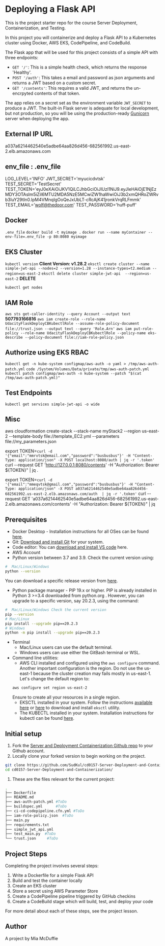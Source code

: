 # Deploying a Flask API

This is the project starter repo for the course Server Deployment, Containerization, and Testing.

In this project you will containerize and deploy a Flask API to a Kubernetes cluster using Docker, AWS EKS, CodePipeline, and CodeBuild.

The Flask app that will be used for this project consists of a simple API with three endpoints:

- `GET '/'`: This is a simple health check, which returns the response 'Healthy'. 
- `POST '/auth'`: This takes a email and password as json arguments and returns a JWT based on a custom secret.
- `GET '/contents'`: This requires a valid JWT, and returns the un-encrpyted contents of that token. 

The app relies on a secret set as the environment variable `JWT_SECRET` to produce a JWT. The built-in Flask server is adequate for local development, but not production, so you will be using the production-ready [Gunicorn](https://gunicorn.org/) server when deploying the app.

## External IP URL

a037a6214462540e5adbe64aa826d456-682561992.us-east-2.elb.amazonaws.com

## __env_file__ : .env_file
LOG_LEVEL='INFO'
JWT_SECRET='myucicdvtsk'
TEST_SECRET='TestSecret'
TEST_TOKEN='eyJ0eXAiOiJKV1QiLCJhbGciOiJIUzI1NiJ9.eyJleHAiOjE1NjEzMDY3OTAsIm5iZiI6MTU2MDA5NzE5MCwiZW1haWwiOiJ3b2xmQHRoZWRvb3IuY29tIn0.IpM4VMnqIgOoQeJxUbLT-cRcAjK41jronkVrqRLFmmk'
TEST_EMAIL='wolf@thedoor.com'
TEST_PASSWORD='huff-puff'

## Docker
`.env_file`
`docker build -t myimage .`
`docker run --name myContainer --env-file=.env_file -p 80:8080 myimage`

## EKS Cluster
`kubectl version` __Client Version: v1.28.2__
`eksctl create cluster --name simple-jwt-api --nodes=2 --version=1.28 --instance-types=t2.medium --region=us-east-2`
`eksctl delete cluster simple-jwt-api  --region=us-east-2` __DELETE__

`kubectl get nodes`

## IAM Role
`aws sts get-caller-identity --query Account --output text ` __507793166816__
`aws iam create-role --role-name UdacityFlaskDeployCBKubectlRole --assume-role-policy-document file://trust.json --output text --query 'Role.Arn'`
`aws iam put-role-policy --role-name UdacityFlaskDeployCBKubectlRole --policy-name eks-describe --policy-document file://iam-role-policy.json`

## Authorize using EKS RBAC
`kubectl get -n kube-system configmap/aws-auth -o yaml > /tmp/aws-auth-patch.yml`
`code /System/Volumes/Data/private/tmp/aws-auth-patch.yml`
`kubectl patch configmap/aws-auth -n kube-system --patch "$(cat /tmp/aws-auth-patch.yml)"`

## Test Endpoints
`kubectl get services simple-jwt-api -o wide`

## Misc

aws cloudformation create-stack  --stack-name myStack2 --region us-east-2 --template-body file://template_EC2.yml --parameters file://my_parameters.json


export TOKEN=`curl -d '{"email":"mmrvtsk@email.com","password":"busbusbus"}' -H "Content-Type: application/json" -X POST localhost:8080/auth | jq -r '.token'`
curl --request GET 'http://127.0.0.1:8080/contents' -H "Authorization: Bearer ${TOKEN}" | jq .

export TOKEN=`curl -d '{"email":"mmeqvtsk@gmail.com","password":"busbusbus"}' -H "Content-Type: application/json" -X POST a037a6214462540e5adbe64aa826d456-682561992.us-east-2.elb.amazonaws.com/auth  | jq -r '.token'`
curl --request GET 'a037a6214462540e5adbe64aa826d456-682561992.us-east-2.elb.amazonaws.com/contents' -H "Authorization: Bearer ${TOKEN}" | jq 


## Prerequisites

* Docker Desktop - Installation instructions for all OSes can be found <a href="https://docs.docker.com/install/" target="_blank">here</a>.
* Git: <a href="https://git-scm.com/downloads" target="_blank">Download and install Git</a> for your system. 
* Code editor: You can <a href="https://code.visualstudio.com/download" target="_blank">download and install VS code</a> here.
* AWS Account
* Python version between 3.7 and 3.9. Check the current version using:
```bash
#  Mac/Linux/Windows 
python --version
```
You can download a specific release version from <a href="https://www.python.org/downloads/" target="_blank">here</a>.

* Python package manager - PIP 19.x or higher. PIP is already installed in Python 3 >=3.4 downloaded from python.org . However, you can upgrade to a specific version, say 20.2.3, using the command:
```bash
#  Mac/Linux/Windows Check the current version
pip --version
# Mac/Linux
pip install --upgrade pip==20.2.3
# Windows
python -m pip install --upgrade pip==20.2.3
```
* Terminal
   * Mac/Linux users can use the default terminal.
   * Windows users can use either the GitBash terminal or WSL. 
* Command line utilities:
  * AWS CLI installed and configured using the `aws configure` command. Another important configuration is the region. Do not use the us-east-1 because the cluster creation may fails mostly in us-east-1. Let's change the default region to:
  ```bash
  aws configure set region us-east-2  
  ```
  Ensure to create all your resources in a single region. 
  * EKSCTL installed in your system. Follow the instructions [available here](https://docs.aws.amazon.com/eks/latest/userguide/eksctl.html#installing-eksctl) or <a href="https://eksctl.io/introduction/#installation" target="_blank">here</a> to download and install `eksctl` utility. 
  * The KUBECTL installed in your system. Installation instructions for kubectl can be found <a href="https://kubernetes.io/docs/tasks/tools/install-kubectl/" target="_blank">here</a>. 


## Initial setup

1. Fork the <a href="https://github.com/udacity/cd0157-Server-Deployment-and-Containerization" target="_blank">Server and Deployment Containerization Github repo</a> to your Github account.
1. Locally clone your forked version to begin working on the project.
```bash
git clone https://github.com/SudKul/cd0157-Server-Deployment-and-Containerization.git
cd cd0157-Server-Deployment-and-Containerization/
```
1. These are the files relevant for the current project:
```bash
.
├── Dockerfile 
├── README.md
├── aws-auth-patch.yml #ToDo
├── buildspec.yml      #ToDo
├── ci-cd-codepipeline.cfn.yml #ToDo
├── iam-role-policy.json  #ToDo
├── main.py
├── requirements.txt
├── simple_jwt_api.yml
├── test_main.py  #ToDo
└── trust.json     #ToDo 
```

     
## Project Steps

Completing the project involves several steps:

1. Write a Dockerfile for a simple Flask API
2. Build and test the container locally
3. Create an EKS cluster
4. Store a secret using AWS Parameter Store
5. Create a CodePipeline pipeline triggered by GitHub checkins
6. Create a CodeBuild stage which will build, test, and deploy your code

For more detail about each of these steps, see the project lesson.

## Author

A project by Mia McDuffie
